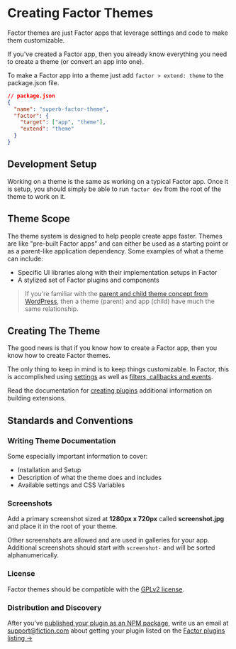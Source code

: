 # Creating Factor Themes

Factor themes are just Factor apps that leverage settings and code to make them customizable.

If you've created a Factor app, then you already know everything you need to create a theme (or convert an app into one).

To make a Factor app into a theme just add `factor > extend: theme` to the package.json file.

```json
// package.json
{
  "name": "superb-factor-theme",
  "factor": {
    "target": ["app", "theme"],
    "extend": "theme"
  }
}
```

## Development Setup

Working on a theme is the same as working on a typical Factor app. Once it is setup, you should simply be able to run `factor dev` from the root of the theme to work on it.

## Theme Scope

The theme system is designed to help people create apps faster. Themes are like "pre-built Factor apps" and can either be used as a starting point or as a parent-like application dependency. Some examples of what a theme can include:

- Specific UI libraries along with their implementation setups in Factor
- A stylized set of Factor plugins and components

> If you're familiar with the [parent and child theme concept from WordPress](https://developer.wordpress.org/themes/advanced-topics/child-themes/), then a theme (parent) and app (child) have much the same relationship.

## Creating The Theme

The good news is that if you know how to create a Factor app, then you know how to create Factor themes.

The only thing to keep in mind is to keep things customizable. In Factor, this is accomplished using [settings](./settings-and-style) as well as [filters, callbacks and events](./filters-callbacks-events).

Read the documentation for [creating plugins](./creating-plugins) additional information on building extensions.

## Standards and Conventions

### Writing Theme Documentation

Some especially important information to cover:

- Installation and Setup
- Description of what the theme does and includes
- Available settings and CSS Variables

### Screenshots

Add a primary screenshot sized at **1280px x 720px** called **screenshot.jpg** and place it in the root of your theme.

Other screenshots are allowed and are used in galleries for your app. Additional screenshots should start with `screenshot-` and will be sorted alphanumerically.

### License

Factor themes should be compatible with the [GPLv2 license](https://en.wikipedia.org/wiki/GNU_General_Public_License).

### Distribution and Discovery

After you've [published your plugin as an NPM package](https://docs.npmjs.com/cli/publish), write us an email at [support@fiction.com](mailto:support@fiction.com) about getting your plugin listed on the [Factor plugins listing &rarr;](https://factor.dev/plugins)
